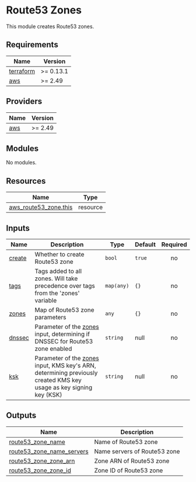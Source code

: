 # Route53 Zones

This module creates Route53 zones.

<!-- BEGINNING OF PRE-COMMIT-TERRAFORM DOCS HOOK -->
## Requirements

| Name | Version |
|------|---------|
| <a name="requirement_terraform"></a> [terraform](#requirement\_terraform) | >= 0.13.1 |
| <a name="requirement_aws"></a> [aws](#requirement\_aws) | >= 2.49 |

## Providers

| Name | Version |
|------|---------|
| <a name="provider_aws"></a> [aws](#provider\_aws) | >= 2.49 |

## Modules

No modules.

## Resources

| Name | Type |
|------|------|
| [aws_route53_zone.this](https://registry.terraform.io/providers/hashicorp/aws/latest/docs/resources/route53_zone) | resource |

## Inputs

| Name | Description | Type | Default | Required |
|------|-------------|------|---------|:--------:|
| <a name="input_create"></a> [create](#input\_create) | Whether to create Route53 zone | `bool` | `true` | no |
| <a name="input_tags"></a> [tags](#input\_tags) | Tags added to all zones. Will take precedence over tags from the 'zones' variable | `map(any)` | `{}` | no |
| <a name="input_zones"></a> [zones](#input\_zones) | Map of Route53 zone parameters | `any` | `{}` | no |
| <a name="input_dnssec"></a> [dnssec](#input\_dnssec) | Parameter of the <a name="input_zones"></a> [zones](#input\_zones) input, determining if DNSSEC for Route53 zone enabled | `string` | null | no |
| <a name="input_ksk"></a> [ksk](#input\_ksk) | Parameter of the <a name="input_zones"></a> [zones](#input\_zones) input, KMS key's ARN, determining previously created KMS key usage as key signing key (KSK) | `string` | null | no |

## Outputs

| Name | Description |
|------|-------------|
| <a name="output_route53_zone_name"></a> [route53\_zone\_name](#output\_route53\_zone\_name) | Name of Route53 zone |
| <a name="output_route53_zone_name_servers"></a> [route53\_zone\_name\_servers](#output\_route53\_zone\_name\_servers) | Name servers of Route53 zone |
| <a name="output_route53_zone_zone_arn"></a> [route53\_zone\_zone\_arn](#output\_route53\_zone\_zone\_arn) | Zone ARN of Route53 zone |
| <a name="output_route53_zone_zone_id"></a> [route53\_zone\_zone\_id](#output\_route53\_zone\_zone\_id) | Zone ID of Route53 zone |
<!-- END OF PRE-COMMIT-TERRAFORM DOCS HOOK -->
